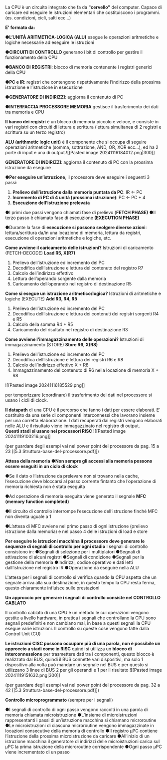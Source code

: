 La CPU è un circuito integrato che fa da **"cervello"** del computer.
Capace di caricare ed eseguire le istruzioni elementari che costituiscono i programmi.(es. condizioni, cicli, salti ecc...)

**E' formato da:**

●**L’UNITÀ ARITMETICA-LOGICA (ALU)** esegue le operazioni aritmetiche e logiche necessarie ad eseguire le istruzioni 

●**CIRCUITI DI CONTROLLO** generano i bit di controllo per gestire il funzionamento della CPU

●**BANCO DI REGISTRI**: blocco di memoria contenente i registri generici della CPU 

●**PC e IR**: registri che contengono rispettivamente l’indirizzo della prossima istruzione e l’istruzione in esecuzione 

●**GENERATORE DI INDIRIZZI**: aggiorna il contenuto di PC 

●**INTERFACCIA PROCESSORE MEMORIA** gestisce il trasferimento dei dati tra memoria e CPU

**Il banco dei registri** è un blocco di memoria piccolo e veloce, e consiste in vari registri con circuiti di lettura e scrittura (lettura simultanea di 2 registri e scrittura su un terzo registro)

**ALU (arithmetic logic unit)** è il componente che si occupa di seguire operazioni aritmetiche (somma, sottrazione, AND, OR, XOR ecc...), ed ha 2 porte di input e una di output.![[Pasted image 20241116184012.png|300]]

**GENERATORE DI INDIRIZZI**: aggiorna il contenuto di PC con la prossima istruzione da eseguire

●**Per eseguire un’istruzione**, il processore deve eseguire i seguenti 3 passi: 
1. **Prelievo dell’istruzione dalla memoria puntata da PC**: IR ← PC
2. **Incremento di PC di 4 unità (prossima istruzione)**: PC ← PC + 4 
3. **Esecuzione dell’istruzione prelevata** 
 
●I primi due passi vengono chiamati fase di prelievo (**FETCH PHASE)** 
●Il terzo passo è chiamato fase di esecuzione **(EXECUTION PHASE)** 

●Durante la fase di **esecuzione si possono svolgere diverse azioni**: lettura/scrittura da/in una locazione di memoria, lettura da registri, esecuzione di operazioni aritmetiche e logiche, etc.

 **Come avviene il caricamento delle istruzioni?** 
Istruzioni di caricamento         (FETCH-DECODE)
  **Load R5, X(R7)** 
  1. Prelievo dell’istruzione ed incremento del PC 
  2. Decodifica dell’istruzione e lettura del contenuto del registro R7 
  3. Calcolo dell’indirizzo effettivo 
  4. Lettura dell’operando sorgente dalla memoria
  5. Caricamento dell’operando nel registro di destinazione R5

**Come si esegue un istruzione aritmetico/logica?**
Istruzioni di aritmetiche e logiche          (EXECUTE)
**Add R3, R4, R5** 
1. Prelievo dell’istruzione ed incremento del PC 
2. Decodifica dell’istruzione e lettura dei contenuti dei registri sorgenti R4 e R5 
3. Calcolo della somma R4 + R5
4. Caricamento del risultato nel registro di destinazione R3

**Come avviene l'immagazzinamento delle operazioni?**
Istruzioni di immagazzinamento          (STORE)
**Store R6, X(R8)**
1. Prelievo dell’istruzione ed incremento del PC 
2. Decodifica dell’istruzione e lettura dei registri R6 e R8 
3. Calcolo dell’indirizzo effettivo X + R8
4. Immagazzinamento del contenuto di R6 nella locazione di memoria X + R8


![[Pasted image 20241116185529.png]]

per temporizzare (coordinare) il trasferimento dei dati nel processore si usano i cicli di clock.

**Il datapath** di una CPU è il percorso che fanno i dati per essere elaborati. E' costituito da una serie di componenti interconnessi che lavorano insieme per una corretta elaborazione. I dati recuperati dai registri vengono elaborati nelle ALU e il risultato viene immagazzinato nel registro di output.         
		 **Questi stadi si usano nei processori RISC**
![[Pasted image 20241119100216.png]]

(per guardare degli esempi vai nel power point del processore da pag. 15 a 23 [[5.3 Struttura-base-del-processore.pdf]]) 

 **Attesa della memoria** 
 ●**Non sempre gli accessi alla memoria possono essere eseguiti in un ciclo di clock** 
 
 ●Se il dato o l’istruzione da prelevare non si trovano nella cache, l’esecuzione deve bloccarsi al passo corrente fintanto che l’operazione di memoria richiesta non è stata eseguita 
 
 ●Ad operazione di memoria eseguita viene generato il segnale **MFC (memory function completed)** 
 
 ●Il circuito di controllo interrompe l’esecuzione dell’istruzione finché MFC non diventa uguale a 1 
 
 ●L’attesa di MFC avviene nel primo passo di ogni istruzione (prelievo istruzione dalla memoria) e nel passo 4 delle istruzioni di load e store

**Per eseguire le istruzioni macchina il processore deve generare le sequenze di segnali di controllo per ogni stadio** 
I segnali di controllo consistono in: 
●Segnali di selezione per i multiplatori 
●Segnali di attivazione di alcuni registri 
●Segnali di condizione 
●Segnali per la gestione della memoria 
●Indirizzi, codice operativo e dati letti dall’istruzione nel registro IR 
●Operazione da eseguire nella ALU

L'attesa per i segnali di controllo si verifica quando la CPU aspetta che un segnale arriva alla sua destinazione, in questo tempo la CPU resta ferma, questo chiaramente influisce sulle prestazioni

**Un approccio per generare i segnali di controllo consiste nel CONTROLLO CABLATO**

Il controllo cablato di una CPU è un metodo le cui operazioni vengono gestite a livello hardware, in pratica i segnali che controllano la CPU sono segnali predefiniti e non cambiano mai, in base a questi segnali la CPU esegue varie istruzioni. Il controllo su queste cose vengono fatte dalla Control Unit (CU)
 
**Le istruzioni CISC possono occupare più di una parola, non è possibile un approccio a stadi come in RISC**
quindi si utilizza un **blocco di interconnessione** per trasmettere dati tra i componenti, questo blocco è realizzato dal BUS, quindi il BUS connette vari dispositivi, ma solo 1 dispositivo alla volta può mandare un segnale nel BUS e per questo si utilizzano 3 linee di BUS 2 per gli operandi e 1 per il risultato
![[Pasted image 20241119151632.png|300]]

(per guardare degli esempi vai nel power point del processore da pag. 32 a 42 [[5.3 Struttura-base-del-processore.pdf]]) 

**Controllo microprogrammato** (sempre per i segnali)

●I segnali di controllo di ogni passo vengono raccolti in una parola di memoria chiamata microistruzione 
●L’insieme di microistruzioni rappresentanti i passi di un’istruzione macchina si chiamano microroutine 
●Le microistruzioni di ciascuna microroutine vengono immagazzinate in locazioni consecutive della memoria di controllo 
●Il registro μPC contiene l’istruzione della prossima microistruzione da caricare 
●All’inizio di un istruzione macchina il generatore di indirizzi delle microistruzioni carica sul μPC la prima istruzione della microroutine corrispondente 
●Ogni passo μPC viene incrementato di un passo

